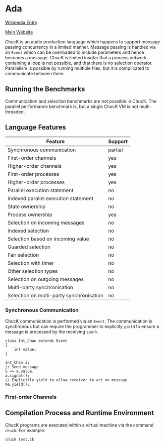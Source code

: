 # Ada

[Wikipedia Entry](https://en.wikipedia.org/wiki/ChucK)

[Main Website](http://chuck.cs.princeton.edu/)

ChucK is an audio production language which happens to support message passing concurrency in a limited manner.  Message passing is handled via an `Event` which can be overloaded to include parameters and hence becomes a message.  ChucK is limited insofar that a process network containing a loop is not possible, and that there is no selection operator.  Parallelism is possible by running multiple files, but it is complicated to communicate between them.

## Running the Benchmarks

Communication and selection benchmarks are not possible in ChucK.  The parallel performance benchmark is, but a single ChucK VM is not multi-threaded.

## Language Features

| Feature                                   | Support   |
| ----------------------------------------- | --------- |
| Synchronous communication                 | partial   |
| First-order channels                      | yes       |
| Higher-order channels                     | yes       |
| First-order processes                     | yes       |
| Higher-order processes                    | yes       |
| Parallel execution statement              | no        |
| Indexed parallel execution statement      | no        |
| State ownership                           | no        |
| Process ownership                         | yes       |
| Selection on incoming messages            | no        |
| Indexed selection                         | no        |
| Selection based on incoming value         | no        |
| Guarded selection                         | no        |
| Fair selection                            | no        |
| Selection with timer                      | no        |
| Other selection types                     | no        |
| Selection on outgoing messages            | no        |
| Multi-party synchronisation               | no        |
| Selection on multi-party synchronisation  | no        |

### Synchronous Communication

ChucK communication is performed via an `Event`.  The communication is synchronous but can require the programmer to explicitly `yield` to ensure a message is processed by the receiving `spork`.

```chuck
class Int_Chan extends Event
{
    int value;
}

Int_Chan a;
// Send message
5 => a.value;
a.signal();
// Explicitly yield to allow receiver to act on message
me.yield();
```

### First-order Channels

## Compilation Process and Runtime Environment

ChucK programs are executed within a virtual machine via the command `chuck`.  For example:

```shell
chuck test.ck
```